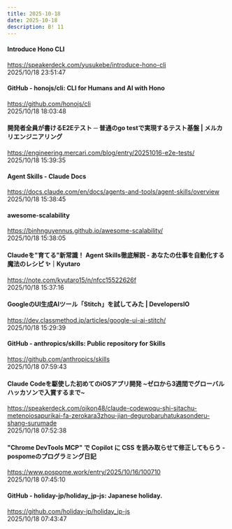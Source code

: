 ```yaml
---
title: 2025-10-18
date: 2025-10-18
description: B! 11
---
```


#### Introduce Hono CLI
https://speakerdeck.com/yusukebe/introduce-hono-cli<br>
2025/10/18 23:51:47<br>


#### GitHub - honojs/cli: CLI for Humans and AI with Hono
https://github.com/honojs/cli<br>
2025/10/18 18:03:48<br>


#### 開発者全員が書けるE2Eテスト ─ 普通のgo testで実現するテスト基盤 | メルカリエンジニアリング
https://engineering.mercari.com/blog/entry/20251016-e2e-tests/<br>
2025/10/18 15:39:35<br>


#### Agent Skills - Claude Docs
https://docs.claude.com/en/docs/agents-and-tools/agent-skills/overview<br>
2025/10/18 15:38:45<br>


#### awesome-scalability
https://binhnguyennus.github.io/awesome-scalability/<br>
2025/10/18 15:38:05<br>


#### Claudeを"育てる"新常識！ Agent Skills徹底解説 - あなたの仕事を自動化する魔法のレシピ ✨｜Kyutaro
https://note.com/kyutaro15/n/nfcc15522626f<br>
2025/10/18 15:37:16<br>


#### GoogleのUI生成AIツール「Stitch」を試してみた | DevelopersIO
https://dev.classmethod.jp/articles/google-ui-ai-stitch/<br>
2025/10/18 15:29:39<br>


#### GitHub - anthropics/skills: Public repository for Skills
https://github.com/anthropics/skills<br>
2025/10/18 07:59:43<br>


#### Claude Codeを駆使した初めてのiOSアプリ開発 ~ゼロから3週間でグローバルハッカソンで入賞するまで~
https://speakerdeck.com/oikon48/claude-codewoqu-shi-sitachu-metenoiosapurikai-fa-zerokara3zhou-jian-degurobaruhatukasonderu-shang-surumade<br>
2025/10/18 07:52:38<br>


#### "Chrome DevTools MCP" で Copilot に CSS を読み取らせて修正してもらう - pospomeのプログラミング日記
https://www.pospome.work/entry/2025/10/16/100710<br>
2025/10/18 07:45:10<br>


#### GitHub - holiday-jp/holiday_jp-js: Japanese holiday.
https://github.com/holiday-jp/holiday_jp-js<br>
2025/10/18 07:43:47<br>



